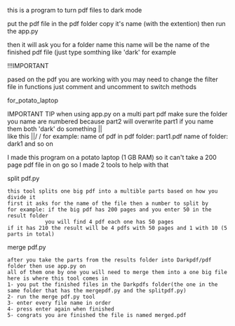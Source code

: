 this is a program to turn pdf files to dark mode

put the pdf file in the pdf folder copy it's name (with the extention) then run
the app.py

then it will ask you for a folder name this name will be the name of the finished
pdf file (just type somthing like 'dark' for example 

!!!IMPORTANT

pased on the pdf you are working with you may need to change the filter file in
functions just comment and uncomment to switch methods


for_potato_laptop

IMPORTANT TIP
    when using app.py on a multi part pdf make sure the folder you name are numbered
          because part2 will overwrite part1 if you name them both 'dark' do something
                     ||  
          like this \||/
                     \/
    for example: name of pdf in pdf folder: part1.pdf
                 name of folder: dark1
    and so on

I made this program on a potato laptop (1 GB RAM) so it can't take a 200 page pdf file
in on go so I made 2 tools to help with that

split pdf.py

    this tool splits one big pdf into a multible parts based on how you divide it
    first it asks for the name of the file then a number to split by
    for example: if the big pdf has 200 pages and you enter 50 in the result folder
                you will find 4 pdf each one has 50 pages
    if it has 210 the result will be 4 pdfs with 50 pages and 1 with 10 (5 parts in total)
merge pdf.py

    after you take the parts from the results folder into Darkpdf/pdf folder then use app.py on
    all of them one by one you will need to merge them into a one big file
    here is where this tool comes in
    1- you put the finished files in the Darkpdfs folder(the one in the same folder that has the mergepdf.py and the splitpdf.py)
    2- run the merge pdf.py tool
    3- enter every file name in order
    4- press enter again when finished
    5- congrats you are finished the file is named merged.pdf
